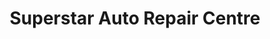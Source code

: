 ---
title: "Superstar Auto Repair Centre"
url: /richmond/superstar-auto-repair-centre/
shop: car repair
---